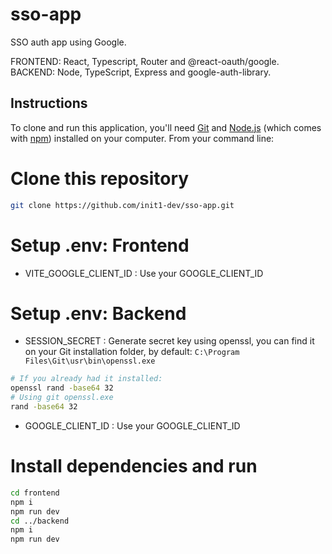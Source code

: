 # sso-app

SSO auth app using Google.

FRONTEND: React, Typescript, Router and @react-oauth/google.
BACKEND: Node, TypeScript, Express and google-auth-library.

## Instructions

To clone and run this application, you'll need [Git](https://git-scm.com) and [Node.js](https://nodejs.org/en/download/) (which comes with [npm](http://npmjs.com)) installed on your computer. From your command line:

# Clone this repository
```bash
git clone https://github.com/init1-dev/sso-app.git
```
# Setup .env: Frontend
- VITE_GOOGLE_CLIENT_ID : Use your GOOGLE_CLIENT_ID

# Setup .env: Backend
- SESSION_SECRET : Generate secret key using openssl, you can find it on your Git installation folder, by default: `C:\Program Files\Git\usr\bin\openssl.exe`
```bash
# If you already had it installed:
openssl rand -base64 32
# Using git openssl.exe
rand -base64 32
```
- GOOGLE_CLIENT_ID : Use your GOOGLE_CLIENT_ID

# Install dependencies and run
```bash
cd frontend
npm i
npm run dev
cd ../backend
npm i
npm run dev
```